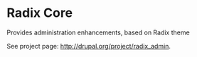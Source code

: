 Radix Core
====
Provides administration enhancements, based on Radix theme

See project page: http://drupal.org/project/radix_admin.

